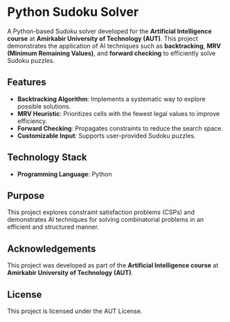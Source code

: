 # Python Sudoku Solver  

A Python-based Sudoku solver developed for the **Artificial Intelligence course** at **Amirkabir University of Technology (AUT)**. This project demonstrates the application of AI techniques such as **backtracking**, **MRV (Minimum Remaining Values)**, and **forward checking** to efficiently solve Sudoku puzzles.  

## Features  
- **Backtracking Algorithm**: Implements a systematic way to explore possible solutions.  
- **MRV Heuristic**: Prioritizes cells with the fewest legal values to improve efficiency.  
- **Forward Checking**: Propagates constraints to reduce the search space.  
- **Customizable Input**: Supports user-provided Sudoku puzzles.  

## Technology Stack  
- **Programming Language**: Python  

## Purpose  
This project explores constraint satisfaction problems (CSPs) and demonstrates AI techniques for solving combinatorial problems in an efficient and structured manner.

## Acknowledgements  
This project was developed as part of the **Artificial Intelligence course** at **Amirkabir University of Technology (AUT)**.  

## License  
This project is licensed under the AUT License.  
